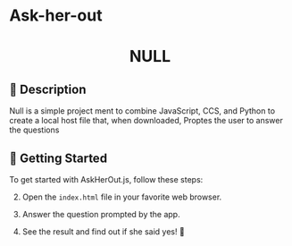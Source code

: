 # Ask-her-out

<h1 align="center"> NULL </h1>

## 📖 Description

Null is a simple project ment to combine JavaScript, CCS, and Python to create a local host file that, when downloaded, Proptes the user to answer the questions

## 🚀 Getting Started

To get started with AskHerOut.js, follow these steps:


2. Open the `index.html` file in your favorite web browser.

3. Answer the question prompted by the app.

4. See the result and find out if she said yes! 🎉
